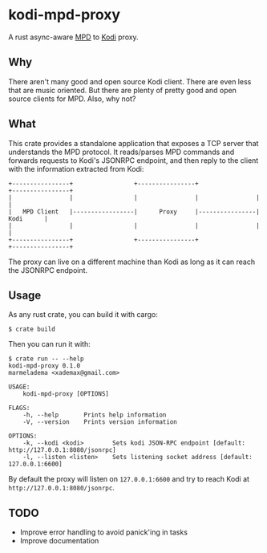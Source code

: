 # kodi-mpd-proxy

A rust async-aware [MPD](https://www.musicpd.org) to [Kodi](https://kodi.tv) proxy.

## Why

There aren't many good and open source Kodi client.
There are even less that are music oriented.
But there are plenty of pretty good and open source clients for MPD.
Also, why not?

## What

This crate provides a standalone application that exposes a TCP server that understands the MPD protocol.
It reads/parses MPD commands and forwards requests to Kodi's JSONRPC endpoint, and then reply to the client with the information extracted from Kodi:

```
+----------------+                 +----------------+                +----------------+
|                |                 |                |                |                |
|   MPD Client   |-----------------|      Proxy     |----------------|      Kodi      |
|                |                 |                |                |                |
+----------------+                 +----------------+                +----------------+
```

The proxy can live on a different machine than Kodi as long as it can reach the JSONRPC endpoint.

## Usage

As any rust crate, you can build it with cargo:

```
$ crate build
```

Then you can run it with:

```
$ crate run -- --help
kodi-mpd-proxy 0.1.0
marmeladema <xademax@gmail.com>

USAGE:
    kodi-mpd-proxy [OPTIONS]

FLAGS:
    -h, --help       Prints help information
    -V, --version    Prints version information

OPTIONS:
    -k, --kodi <kodi>        Sets kodi JSON-RPC endpoint [default: http://127.0.0.1:8080/jsonrpc]
    -l, --listen <listen>    Sets listening socket address [default: 127.0.0.1:6600]
```

By default the proxy will listen on `127.0.0.1:6600` and try to reach Kodi at `http://127.0.0.1:8080/jsonrpc`.

## TODO

- Improve error handling to avoid panick'ing in tasks
- Improve documentation
